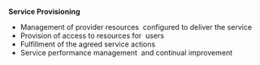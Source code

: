 **Service Provisioning**
- Management of provider resources  configured to deliver the service
- Provision of access to resources for  users
- Fulfillment of the agreed service actions
- Service performance management  and continual improvement